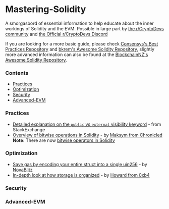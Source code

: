 # Mastering-Solidity
A smorgasbord of essential information to help educate about the inner workings of Solidity and the EVM. Possible in large part by [the r/CryptoDevs community](https://www.reddit.com/r/cryptodevs/) and [the Official r/CryptoDevs Discord](https://discord.gg/EDA6M3R)

If you are looking for a more basic guide, please check [Consensys's Best Practices Repository](https://github.com/ConsenSys/smart-contract-best-practices) and [bkrem's Awesome Solidity Repository](https://github.com/bkrem/awesome-solidity), slightly more advanced information can also be found at the [BlockchainNZ's Awesome Solidity Repository](https://github.com/BlockchainLabsNZ/awesome-solidity).


### Contents
- [Practices](#practices)
- [Optimization](#optimization)
- [Security](#security)
- [Advanced-EVM](#advanced-evm)

### Practices
- [Detailed explanation on the `public` vs `external` visibility keyword](https://ethereum.stackexchange.com/questions/19380/external-vs-public-best-practices?answertab=active#tab-top) - from StackExchange
- [Overview of bitwise operations in Solidity](https://medium.com/@imolfar/bitwise-operations-and-bit-manipulation-in-solidity-ethereum-1751f3d2e216) - by [Maksym from Chronicled](https://medium.com/@imolfar)  
<b>Note:</b> There are now [bitwise operators in Solidity](https://solidity.readthedocs.io/en/v0.4.24/types.html?highlight=bitwise#integers)

### Optimization
- [Save gas by encoding your entire struct into a single uin256](https://medium.com/@novablitz/storing-structs-is-costing-you-gas-774da988895e) - by [NovaBlitz](https://medium.com/@novablitz)
- [In-depth look at how storage is organized](https://medium.com/@hayeah/diving-into-the-ethereum-vm-part-2-storage-layout-bc5349cb11b7) - by [Howard from 0xb4](https://medium.com/@hayeah)

### Security  
 

### Advanced-EVM



